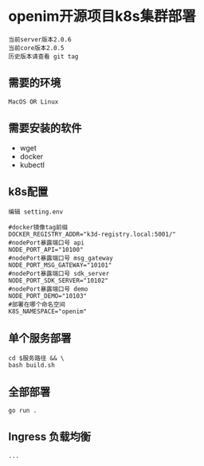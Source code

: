# openim开源项目k8s集群部署
    当前server版本2.0.6
    当前core版本2.0.5
    历史版本请查看 git tag
## 需要的环境
    MacOS OR Linux
## 需要安装的软件
- wget
- docker
- kubectl
## k8s配置
    编辑 setting.env
```shell
#docker镜像tag前缀
DOCKER_REGISTRY_ADDR="k3d-registry.local:5001/"
#nodePort暴露端口号 api
NODE_PORT_API="10100"
#nodePort暴露端口号 msg_gateway
NODE_PORT_MSG_GATEWAY="10101"
#nodePort暴露端口号 sdk_server
NODE_PORT_SDK_SERVER="10102"
#nodePort暴露端口号 demo
NODE_PORT_DEMO="10103"
#部署在哪个命名空间
K8S_NAMESPACE="openim"
```
## 单个服务部署
```shell
cd $服务路径 && \
bash build.sh
```
## 全部部署
```shell
go run .
```

## Ingress 负载均衡
    ...
